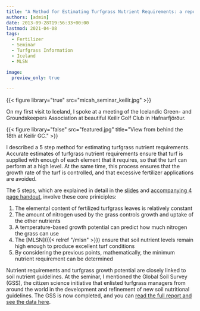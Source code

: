 ```yaml
---
title: "A Method for Estimating Turfgrass Nutrient Requirements: a report from the Icelandic Greenkeepers Association meeting"
authors: [admin]
date: 2013-09-28T19:56:33+00:00
lastmod: 2021-04-08
tags:
  - Fertilizer
  - Seminar
  - Turfgrass Information
  - Iceland
  - MLSN

image:
  preview_only: true
  
---
```


{{< figure library="true" src="micah_seminar_keilir.jpg" >}}

On my first visit to Iceland, I spoke at a meeting of the Icelandic Green- and Groundskeepers Association at beautiful Keilir Golf Club in Hafnarfjörður.

{{< figure library="false" src="featured.jpg" title="View from behind the 18th at Keilir GC." >}}

I described a 5 step method for estimating turfgrass nutrient requirements. Accurate estimates of turfgrass nutrient requirements ensure that turf is supplied with enough of each element that it requires, so that the turf can perform at a high level. At the same time, this process ensures that the growth rate of the turf is controlled, and that excessive fertilizer applications are avoided.

The 5 steps, which are explained in detail in the [slides](http://files.asianturfgrass.com/20130923_turf_nutrient_requirements_iceland.pdf) and [accompanying 4 page handout](http://files.asianturfgrass.com/20130927_iceland_handout.pdf), involve these core priniciples:

  1. The elemental content of fertilized turfgrass leaves is relatively constant
  2. The amount of nitrogen used by the grass controls growth and uptake of the other nutrients
  3. A temperature-based growth potential can predict how much nitrogen the grass can use
  4. The [MLSN]({{< relref "/mlsn" >}}) ensure that soil nutrient levels remain high enough to produce excellent turf conditions
  5. By considering the previous points, mathematically, the minimum nutrient requirement can be determined

Nutrient requirements and turfgrass growth potential are closely linked to soil nutrient guidelines. At the seminar, I mentioned the Global Soil Survey (GSS), the citizen science initiative that enlisted turfgrass managers from around the world in the development and refinement of new soil nutritional guidelines. The GSS is now completed, and you can [read the full report and see the data here](https://osf.io/rg49p/).


